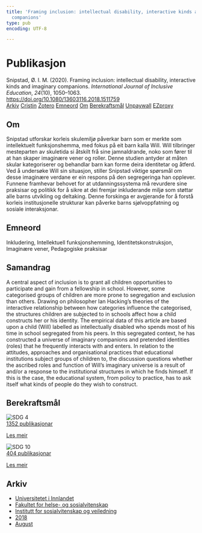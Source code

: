 ```yaml
---
title: 'Framing inclusion: intellectual disability, interactive kinds and imaginary
  companions'
type: pub
encoding: UTF-8

---
```

<h1>Publikasjon</h1>
<article id="csl-bib-container-K7RVSJ45" class="csl-bib-container">
  <div class="csl-bib-body"> <div class="csl-entry">Snipstad, Ø. I. M. (2020). Framing inclusion: intellectual disability, interactive kinds and imaginary companions. <i>International Journal of Inclusive Education</i>, <i>24</i>(10), 1050–1063. <a href="https://doi.org/10.1080/13603116.2018.1511759">https://doi.org/10.1080/13603116.2018.1511759</a></div> </div>
  <div class="csl-bib-buttons">
    <a href="#taxonomy-article-K7RVSJ45" alt="archive" class="csl-bib-button">Arkiv</a>
    <a href="https://app.cristin.no/results/show.jsf?id=1601664" alt="Cristin" class="csl-bib-button">Cristin</a>
    <a href="http://zotero.org/groups/5881554/items/K7RVSJ45" alt="Zotero" class="csl-bib-button">Zotero</a>
    <a href="#keywords-article-K7RVSJ45" alt="keywords" class="csl-bib-button">Emneord</a>
    <a href="#about-article-K7RVSJ45" alt="about_pub" class="csl-bib-button">Om</a>
    <a href="#sdg-article-K7RVSJ45" alt="sdg" class="csl-bib-button">Berekraftsmål</a>
    <a href="https://doi.org/10.1080/13603116.2018.1511759" alt="Unpaywall" class="csl-bib-button">Unpaywall</a>
    <a href="https://doi.org/10.1080/13603116.2018.1511759" alt="EZproxy" class="csl-bib-button">EZproxy</a>
  </div>
  <div id="csl-bib-meta-container-K7RVSJ45"></div>
</article>
<div id="csl-bib-meta-K7RVSJ45" class="csl-bib-meta">
  <article id="about-article-K7RVSJ45" class="about_pub-article">
    <h1>Om</h1>
    Snipstad utforskar korleis skulemiljø påverkar barn som er merkte som intellektuelt funksjonshemma, med fokus på eit barn kalla Will. Will tilbringer mesteparten av skuletida si åtskilt frå sine jamnaldrande, noko som fører til at han skaper imaginære vener og roller. Denne studien antyder at måten skular kategoriserer og behandlar barn kan forme deira identitetar og åtferd. Ved å undersøke Will sin situasjon, stiller Snipstad viktige spørsmål om desse imaginære verdane er ein respons på den segregeringa han opplever. Funnene framhevar behovet for at utdanningssystema må revurdere sine praksisar og politikk for å sikre at dei fremjar inkluderande miljø som støttar alle barns utvikling og deltaking. Denne forskinga er avgjerande for å forstå korleis institusjonelle strukturar kan påverke barns sjølvoppfatning og sosiale interaksjonar.
  </article>
  <article id="keywords-article-K7RVSJ45" class="keywords-article">
    <h1>Emneord</h1>
    Inkludering, Intellektuell funksjonshemming, Identitetskonstruksjon, Imaginære vener, Pedagogiske praksisar
  </article>
  <article id="abstract-article-K7RVSJ45" class="abstract-article">
    <h1>Samandrag</h1>
    A central aspect of inclusion is to grant all children opportunities to participate and gain from a fellowship in school. However, some categorised groups of children are more prone to segregation and exclusion than others. Drawing on philosopher Ian Hacking’s theories of the interactive relationship between how categories influence the categorised, the structures children are subjected to in schools affect how a child constructs her or his identity. The empirical data of this article are based upon a child (Will) labelled as intellectually disabled who spends most of his time in school segregated from his peers. In this segregated context, he has constructed a universe of imaginary companions and pretended identities (roles) that he frequently interacts with and enters. In relation to the attitudes, approaches and organisational practices that educational institutions subject groups of children to, the discussion questions whether the ascribed roles and function of Will’s imaginary universe is a result of and/or a response to the institutional structures in which he finds himself. If this is the case, the educational system, from policy to practice, has to ask itself what kinds of people do they wish to construct.
  </article>
  <article id="sdg-article-K7RVSJ45" class="sdg-article">
    <h1>Berekraftsmål</h1>
    <div class="sdg-container"><div id="sdg4" class="sdg">
        <img src="{{< params subfolder >}}images/sdg/sdg04_nn.png" class="image" alt="SDG 4">
        <div class="sdg-overlay">
          <a href="/nn/archive/?key=?sdg=4#archive" class="sdg-publication-count"><span>1352</span> publikasjonar</a>
          <p><a href="https://fn.no/om-fn/fns-baerekraftsmaal/god-utdanning?lang=nno-NO" class="sdg-read-more">Les meir</a></p>
        </div>
      </div> <div id="sdg10" class="sdg">
        <img src="{{< params subfolder >}}images/sdg/sdg10_nn.png" class="image" alt="SDG 10">
        <div class="sdg-overlay">
          <a href="/nn/archive/?key=?sdg=10#archive" class="sdg-publication-count"><span>404</span> publikasjonar</a>
          <p><a href="https://fn.no/om-fn/fns-baerekraftsmaal/mindre-ulikhet?lang=nno-NO" class="sdg-read-more">Les meir</a></p>
        </div>
      </div></div>
  </article>
  <article id="taxonomy-article-K7RVSJ45" class="taxonomy-article">
    <h1>Arkiv</h1>
    <ul>
      <li>
        <a href="/nn/archive/?key=3DCRN523">Universitetet i Innlandet</a>
      </li>
      <li>
        <a href="/nn/archive/?key=IDKFS3MX">Fakultet for helse- og sosialvitenskap</a>
      </li>
      <li>
        <a href="/nn/archive/?key=CU4VFGCV">Institutt for sosialvitenskap og veiledning</a>
      </li>
      <li>
        <a href="/nn/archive/?key=6YFFCMG5">2018</a>
      </li>
      <li>
        <a href="/nn/archive/?key=J7PIAIX8">August</a>
      </li>
    </ul>
  </article>
</div>
